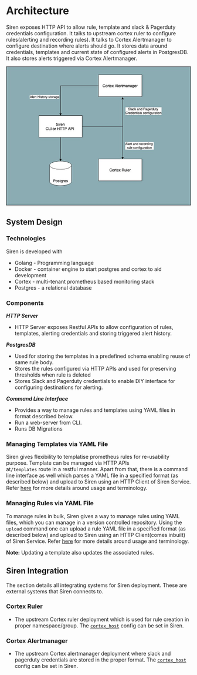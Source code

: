 # Architecture

Siren exposes HTTP API to allow rule, template and slack & Pagerduty credentials configuration. It talks to upstream
cortex ruler to configure rules(alerting and recording rules). It talks to Cortex Alertmanager to configure destination
where alerts should go. It stores data around credentials, templates and current state of configured alerts in
PostgresDB. It also stores alerts triggered via Cortex Alertmanager.

![Siren Architecture](../assets/siren.jpg)

## System Design

### Technologies

Siren is developed with

- Golang - Programming language
- Docker - container engine to start postgres and cortex to aid development
- Cortex - multi-tenant prometheus based monitoring stack
- Postgres - a relational database

### Components

_**HTTP Server**_

* HTTP Server exposes Restful APIs to allow configuration of rules, templates, alerting credentials and storing
  triggered alert history.

_**PostgresDB**_

* Used for storing the templates in a predefined schema enabling reuse of same rule body.
* Stores the rules configured via HTTP APIs and used for preserving thresholds when rule is deleted
* Stores Slack and Pagerduty credentials to enable DIY interface for configuring destinations for alerting.

_**Command Line Interface**_

* Provides a way to manage rules and templates using YAML files in format described below.
* Run a web-server from CLI.
* Runs DB Migrations

### Managing Templates via YAML File

Siren gives flexibility to templatise prometheus rules for re-usability purpose. Template can be managed via HTTP APIs  
at`/templates` route in a restful manner. Apart from that, there is a command line interface as well which parses a YAML
file in a specified format (as described below) and upload to Siren using an HTTP Client of Siren Service.
Refer [here](../guides/templates.md) for more details around usage and terminology.

### Managing Rules via YAML File

To manage rules in bulk, Siren gives a way to manage rules using YAML files, which you can manage in a version
controlled repository. Using the `upload` command one can upload a rule YAML file in a specified format (as described
below) and upload to Siren using an HTTP Client(comes inbuilt) of Siren Service. Refer [here](../guides/rules.md) for
more details around usage and terminology.

**Note:** Updating a template also updates the associated rules.

## Siren Integration

The section details all integrating systems for Siren deployment. These are external systems that Siren connects to.

### Cortex Ruler

* The upstream Cortex ruler deployment which is used for rule creation in proper namespace/group.
  The [`cortex_host`](../reference/configuration.md#-cortex.address) config can be set in Siren.

### Cortex Alertmanager

* The upstream Cortex alertmanager deployment where slack and pagerduty credentials are stored in the proper format.
  The [`cortex_host`](../reference/configuration.md#-cortex.address) config can be set in Siren.

